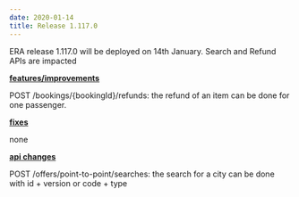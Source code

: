 ```yaml
---
date: 2020-01-14
title: Release 1.117.0
---
```

ERA release 1.117.0 will be deployed on 14th January. Search and Refund APIs are impacted

<!--more-->

**<u>features/improvements</u>**

POST /bookings/{bookingId}/refunds: the refund of an item can be done for one passenger.

**<u>fixes</u>**

none

**<u>api changes</u>**

POST /offers/point-to-point/searches: the search for a city can be done with id  + version or code + type


  
